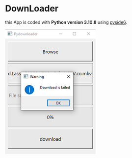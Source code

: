 # DownLoader
this App is coded with **Python version 3.10.8** using [pyside6](https://pypi.org/project/PySide/).

![](downloader.png)
